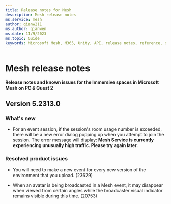 ```yaml
---
title: Release notes for Mesh
description: Mesh release notes
ms.service: mesh
author: qianw211    
ms.author: qianwen
ms.date: 11/9/2023
ms.topic: Guide
keywords: Microsoft Mesh, M365, Unity, API, release notes, reference, documentation, features, performance
---
```


# Mesh release notes

**Release notes and known issues for the Immersive spaces in Microsoft Mesh on PC & Quest 2**

## Version 5.2313.0

### What's new

* For an event session, if the session's room usage number is exceeded, there will be a new error dialog popping up when you attempt to join the session. The error message will display: **Mesh Service is currently experiencing unusually high traffic. Please try again later.**

### Resolved product issues

* You will need to make a new event for every new version of the environment that you upload. (23629)

* When an avatar is being broadcasted in a Mesh event, it may disappear when viewed from certain angles while the broadcaster visual indicator remains visible during this time. (20753)


